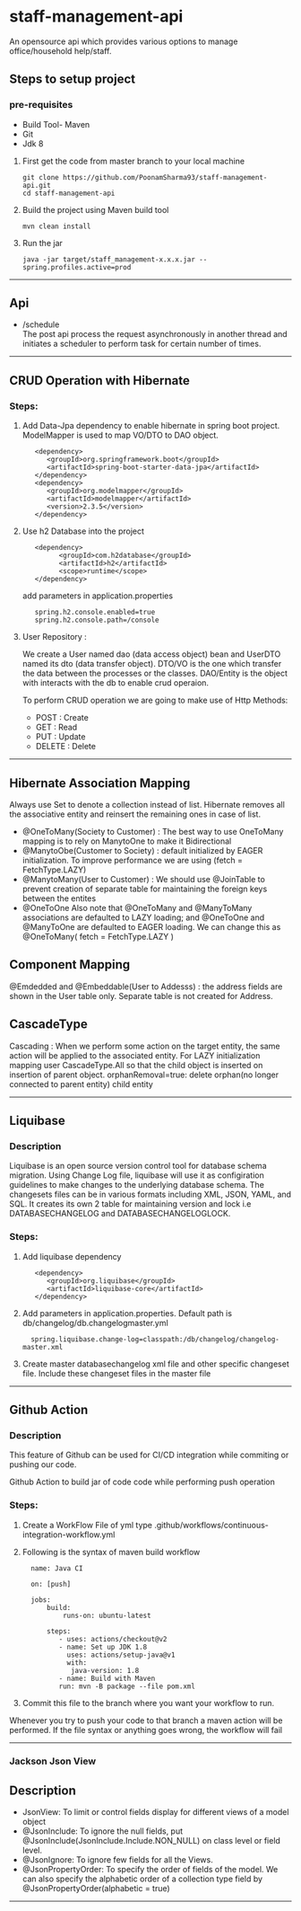 # staff-management-api
An opensource api which provides various options to manage office/household help/staff.

## Steps to setup project
### pre-requisites
- Build Tool- Maven
- Git
- Jdk 8

1. First get the code from master branch to your local machine
   ```
   git clone https://github.com/PoonamSharma93/staff-management-api.git
   cd staff-management-api
   ```
2. Build the project using Maven build tool
   ```
   mvn clean install
   ```
3. Run the jar
   ```
   java -jar target/staff_management-x.x.x.jar --spring.profiles.active=prod
   ```
 ---
   
## Api
- /schedule</br>
The post api process the request asynchronously in another thread and initiates a scheduler to perform task for certain number of times.

 ---
 ## CRUD Operation with Hibernate
 ### Steps:
 1. Add Data-Jpa dependency to enable hibernate in spring boot project. ModelMapper is used to map VO/DTO to DAO object.
      ```
         <dependency>
            <groupId>org.springframework.boot</groupId>
            <artifactId>spring-boot-starter-data-jpa</artifactId>
         </dependency>
         <dependency>
            <groupId>org.modelmapper</groupId>
            <artifactId>modelmapper</artifactId>
            <version>2.3.5</version>
         </dependency>
      ```
 2. Use h2 Database into the project
      ```
         <dependency>
               <groupId>com.h2database</groupId>
               <artifactId>h2</artifactId>
               <scope>runtime</scope>
         </dependency>
      ```   
     add parameters in application.properties
      ```    
         spring.h2.console.enabled=true
         spring.h2.console.path=/console
      ```
 3. User Repository : 
 
      We create a User named dao (data access object) bean and UserDTO named its dto (data transfer object). DTO/VO is the one which transfer the data between the processes or the classes. DAO/Entity is the object with interacts with the db to enable crud operaion.
     
     To perform CRUD operation we are going to make use of Http Methods:
        
    - POST : Create
    - GET : Read
    - PUT : Update
    - DELETE : Delete
 
 ---
 ## Hibernate Association Mapping
 Always use Set to denote a collection instead of list. Hibernate removes all the associative entity and reinsert the remaining ones in case of list.
- @OneToMany(Society to Customer) : The best way to use OneToMany mapping is to rely on ManytoOne to make it Bidirectional
- @ManytoObe(Customer to Society) : default initialized by EAGER initialization. To improve performance we are using (fetch = FetchType.LAZY)
- @ManytoMany(User to Customer) : We should use @JoinTable to prevent creation of separate table for maintaining the foreign keys between the entites
- @OneToOne
Also note that @OneToMany and @ManyToMany associations are defaulted to LAZY loading; and @OneToOne and @ManyToOne are defaulted to EAGER loading.
We can change this as
@OneToMany(  fetch = FetchType.LAZY )

## Component Mapping
@Emdedded and @Embeddable(User to Addesss) : the address fields are shown in the User table only. Separate table is not created for Address.

## CascadeType
Cascading : When we perform some action on the target entity, the same action will be applied to the associated entity.
For LAZY initialization mapping user CascadeType.All so that the child object is inserted on insertion of parent object.
orphanRemoval=true: delete orphan(no longer connected to parent entity) child entity

---

## Liquibase
 ### Description
Liquibase is an open source version control tool for database schema migration. Using Change Log file, liquibase will 
use it as configiration guidelines to make changes to the underlying database schema. The changesets files can be in various formats    including XML, JSON, YAML, and SQL. It creates its own 2 table for maintaining version and lock i.e DATABASECHANGELOG and DATABASECHANGELOGLOCK.
 ### Steps:
 1. Add liquibase dependency 
      ```
         <dependency>
            <groupId>org.liquibase</groupId>
            <artifactId>liquibase-core</artifactId>
         </dependency>
      ``` 
 2.  Add parameters in application.properties. Default path is db/changelog/db.changelogmaster.yml
      ```    
        spring.liquibase.change-log=classpath:/db/changelog/changelog-master.xml
      ```
 3. Create master databasechangelog xml file and other specific changeset file. Include these changeset files in the master file
---
 ## Github Action
 ### Description
 This feature of Github can be used for CI/CD integration while commiting or pushing our code. 

Github Action to build jar of code code while performing push operation
 ### Steps:
 1. Create a WorkFlow File of yml type
 .github/workflows/continuous-integration-workflow.yml
 
 2. Following is the syntax of maven build workflow
      ```    
        name: Java CI

        on: [push]

        jobs:
            build:
                runs-on: ubuntu-latest

            steps:
               - uses: actions/checkout@v2
               - name: Set up JDK 1.8
                 uses: actions/setup-java@v1
                 with:
                  java-version: 1.8
               - name: Build with Maven
               run: mvn -B package --file pom.xml
      ```
   3. Commit this file to the branch where you want your workflow to run.
   
   Whenever you try to push your code to that branch a maven action will be performed. If the file syntax or anything goes wrong, the workflow will fail
   
---

### Jackson Json View
## Description
- JsonView:  To limit or control fields display for different views of a model object
- @JsonInclude: To ignore the null fields, put @JsonInclude(JsonInclude.Include.NON_NULL) on class level or field level.
- @JsonIgnore: To ignore few fields for all the Views.
- @JsonPropertyOrder: To specify the order of fields of the model. We can also specify the alphabetic order of a collection type field by @JsonPropertyOrder(alphabetic = true)

---









